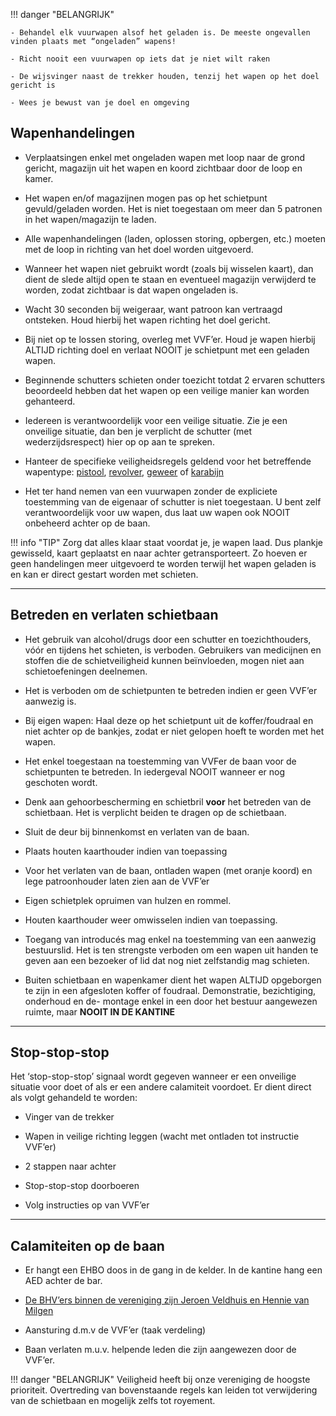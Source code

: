 
!!! danger "BELANGRIJK"

    - Behandel elk vuurwapen alsof het geladen is. De meeste ongevallen vinden plaats met “ongeladen” wapens! 

    - Richt nooit een vuurwapen op iets dat je niet wilt raken

    - De wijsvinger naast de trekker houden, tenzij het wapen op het doel gericht is

    - Wees je bewust van je doel en omgeving


## Wapenhandelingen

- Verplaatsingen enkel met ongeladen  wapen met loop naar de grond gericht, magazijn uit het wapen en koord zichtbaar door de loop en kamer.

- Het wapen en/of magazijnen mogen pas op het schietpunt gevuld/geladen worden. Het is niet toegestaan om meer dan 5 patronen in het wapen/magazijn te laden.

- Alle wapenhandelingen (laden, oplossen storing, opbergen, etc.) moeten met de loop in richting van het doel worden uitgevoerd.

- Wanneer het wapen niet gebruikt wordt (zoals bij wisselen kaart), dan dient de slede altijd open te staan en eventueel magazijn verwijderd te worden, zodat zichtbaar is dat wapen ongeladen is.

- Wacht 30 seconden bij weigeraar, want patroon kan vertraagd ontsteken. Houd hierbij het wapen richting het doel gericht.

- Bij niet op te lossen storing, overleg met VVF’er. Houd je wapen hierbij ALTIJD richting doel en verlaat NOOIT je schietpunt met een geladen wapen.

- Beginnende schutters schieten onder toezicht totdat 2 ervaren schutters beoordeeld hebben dat het wapen op een veilige manier kan worden gehanteerd.

- Iedereen is verantwoordelijk voor een veilige situatie. Zie je een onveilige situatie, dan ben je verplicht de schutter (met wederzijdsrespect) hier op op aan te spreken. 

- Hanteer de specifieke veiligheidsregels geldend voor het betreffende wapentype: [pistool](../techniek/instructie-pistool.md), [revolver](../techniek/instructie-revolver.md),  [geweer](../techniek/instructie-geweer.md) of [karabijn](../techniek/instructie-karabijn.md)

- Het ter hand nemen van een vuurwapen zonder de expliciete toestemming van de eigenaar of schutter is niet toegestaan. U bent zelf verantwoordelijk voor uw wapen, dus laat uw wapen ook NOOIT onbeheerd achter op de baan.


!!! info "TIP"
    Zorg dat alles klaar staat voordat je, je wapen laad. Dus plankje gewisseld, kaart geplaatst en naar achter getransporteert. Zo hoeven er geen handelingen meer uitgevoerd
    te worden terwijl het wapen geladen is en kan er direct gestart worden met schieten.

---

## Betreden en verlaten schietbaan

- Het gebruik van alcohol/drugs door een schutter en toezichthouders, vóór en tijdens het schieten, is verboden. Gebruikers van medicijnen en stoffen die de schietveiligheid kunnen beïnvloeden, mogen niet aan schietoefeningen deelnemen.

- Het is verboden om de schietpunten te betreden indien er geen VVF’er aanwezig is.

- Bij eigen wapen: Haal deze op het schietpunt uit de koffer/foudraal en niet achter op de bankjes, zodat er niet gelopen hoeft te worden met het wapen.

- Het enkel toegestaan na toestemming van VVFer de baan voor de schietpunten te betreden. In iedergeval NOOIT wanneer er nog geschoten wordt.

- Denk aan gehoorbescherming en schietbril **voor** het betreden van de schietbaan. Het is verplicht beiden te dragen op de schietbaan.

- Sluit de deur bij binnenkomst en verlaten van de baan.

- Plaats houten kaarthouder indien van toepassing

- Voor het verlaten van de baan, ontladen wapen (met oranje koord) en lege patroonhouder laten zien aan de VVF’er

- Eigen schietplek opruimen van hulzen en rommel.

- Houten kaarthouder weer omwisselen indien van toepassing.

- Toegang van introducés mag enkel na toestemming van een aanwezig bestuurslid. Het is ten strengste verboden om een wapen uit handen te geven aan een bezoeker of lid dat nog niet zelfstandig mag schieten.

- Buiten schietbaan en wapenkamer dient het wapen ALTIJD opgeborgen te zijn in een afgesloten koffer of foudraal. Demonstratie, bezichtiging, onderhoud en de- montage enkel in een door het bestuur aangewezen ruimte, maar **NOOIT IN DE KANTINE**

---

## Stop-stop-stop

Het ‘stop-stop-stop’ signaal wordt gegeven wanneer er een onveilige situatie voor doet of als er een andere calamiteit voordoet. Er dient direct als volgt gehandeld te worden:

- Vinger van de trekker

- Wapen in veilige richting leggen (wacht met ontladen tot instructie VVF’er)

- 2 stappen naar achter

- Stop-stop-stop doorboeren

- Volg instructies op van VVF’er

---

## Calamiteiten op de baan

- Er hangt een EHBO doos in de gang in de kelder. In de kantine hang een AED achter de bar.

- [De BHV’ers binnen de vereniging zijn Jeroen Veldhuis en Hennie van Milgen](bedrijfshulpverlinging.md)

- Aansturing d.m.v de VVF’er (taak verdeling)

- Baan verlaten m.u.v. helpende leden die zijn aangewezen door de VVF’er.

!!! danger "BELANGRIJK"
    Veiligheid heeft bij onze vereniging de hoogste prioriteit. Overtreding van bovenstaande regels kan leiden tot
    verwijdering van de schietbaan en mogelijk zelfs tot royement.